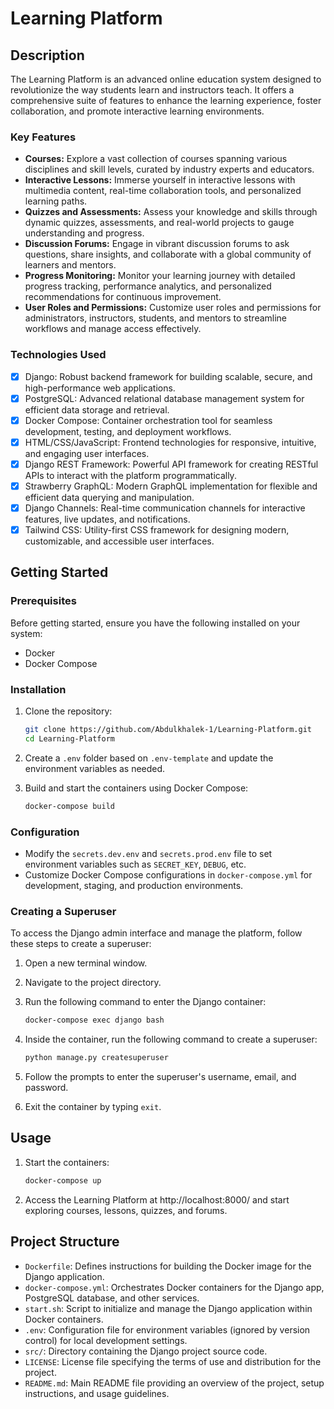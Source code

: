 # Learning Platform

## Description

The Learning Platform is an advanced online education system designed to revolutionize the way students learn and instructors teach. It offers a comprehensive suite of features to enhance the learning experience, foster collaboration, and promote interactive learning environments.

### Key Features

- **Courses:** Explore a vast collection of courses spanning various disciplines and skill levels, curated by industry experts and educators.
- **Interactive Lessons:** Immerse yourself in interactive lessons with multimedia content, real-time collaboration tools, and personalized learning paths.
- **Quizzes and Assessments:** Assess your knowledge and skills through dynamic quizzes, assessments, and real-world projects to gauge understanding and progress.
- **Discussion Forums:** Engage in vibrant discussion forums to ask questions, share insights, and collaborate with a global community of learners and mentors.
- **Progress Monitoring:** Monitor your learning journey with detailed progress tracking, performance analytics, and personalized recommendations for continuous improvement.
- **User Roles and Permissions:** Customize user roles and permissions for administrators, instructors, students, and mentors to streamline workflows and manage access effectively.

### Technologies Used

- [x] Django: Robust backend framework for building scalable, secure, and high-performance web applications.
- [x] PostgreSQL: Advanced relational database management system for efficient data storage and retrieval.
- [x] Docker Compose: Container orchestration tool for seamless development, testing, and deployment workflows.
- [x] HTML/CSS/JavaScript: Frontend technologies for responsive, intuitive, and engaging user interfaces.
- [x] Django REST Framework: Powerful API framework for creating RESTful APIs to interact with the platform programmatically.
- [x] Strawberry GraphQL: Modern GraphQL implementation for flexible and efficient data querying and manipulation.
- [x] Django Channels: Real-time communication channels for interactive features, live updates, and notifications.
- [x] Tailwind CSS: Utility-first CSS framework for designing modern, customizable, and accessible user interfaces.

## Getting Started

### Prerequisites

Before getting started, ensure you have the following installed on your system:

- Docker
- Docker Compose

### Installation

1. Clone the repository:
   ```bash
   git clone https://github.com/Abdulkhalek-1/Learning-Platform.git
   cd Learning-Platform
   ```

2. Create a `.env` folder based on `.env-template` and update the environment variables as needed.

3. Build and start the containers using Docker Compose:
   ```bash
   docker-compose build
   ```

### Configuration

- Modify the `secrets.dev.env` and `secrets.prod.env` file to set environment variables such as `SECRET_KEY`, `DEBUG`, etc.
- Customize Docker Compose configurations in `docker-compose.yml` for development, staging, and production environments.

### Creating a Superuser

To access the Django admin interface and manage the platform, follow these steps to create a superuser:

1. Open a new terminal window.
2. Navigate to the project directory.
3. Run the following command to enter the Django container:
   ```bash
   docker-compose exec django bash
   ```

4. Inside the container, run the following command to create a superuser:
   ```bash
   python manage.py createsuperuser
   ```

5. Follow the prompts to enter the superuser's username, email, and password.

6. Exit the container by typing `exit`.
## Usage

1. Start the containers:
   ```bash
   docker-compose up
   ```

2. Access the Learning Platform at http://localhost:8000/ and start exploring courses, lessons, quizzes, and forums.

## Project Structure

- `Dockerfile`: Defines instructions for building the Docker image for the Django application.
- `docker-compose.yml`: Orchestrates Docker containers for the Django app, PostgreSQL database, and other services.
- `start.sh`: Script to initialize and manage the Django application within Docker containers.
- `.env`: Configuration file for environment variables (ignored by version control) for local development settings.
- `src/`: Directory containing the Django project source code.
- `LICENSE`: License file specifying the terms of use and distribution for the project.
- `README.md`: Main README file providing an overview of the project, setup instructions, and usage guidelines.
